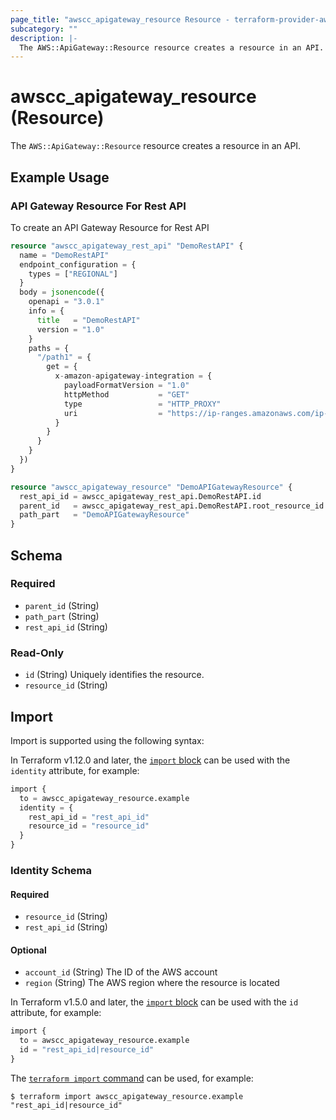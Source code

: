 ```yaml
---
page_title: "awscc_apigateway_resource Resource - terraform-provider-awscc"
subcategory: ""
description: |-
  The AWS::ApiGateway::Resource resource creates a resource in an API.
---
```


# awscc_apigateway_resource (Resource)

The ``AWS::ApiGateway::Resource`` resource creates a resource in an API.

## Example Usage

### API Gateway Resource For Rest API
To create an API Gateway Resource for Rest API
```terraform
resource "awscc_apigateway_rest_api" "DemoRestAPI" {
  name = "DemoRestAPI"
  endpoint_configuration = {
    types = ["REGIONAL"]
  }
  body = jsonencode({
    openapi = "3.0.1"
    info = {
      title   = "DemoRestAPI"
      version = "1.0"
    }
    paths = {
      "/path1" = {
        get = {
          x-amazon-apigateway-integration = {
            payloadFormatVersion = "1.0"
            httpMethod           = "GET"
            type                 = "HTTP_PROXY"
            uri                  = "https://ip-ranges.amazonaws.com/ip-ranges.json"
          }
        }
      }
    }
  })
}

resource "awscc_apigateway_resource" "DemoAPIGatewayResource" {
  rest_api_id = awscc_apigateway_rest_api.DemoRestAPI.id
  parent_id   = awscc_apigateway_rest_api.DemoRestAPI.root_resource_id
  path_part   = "DemoAPIGatewayResource"
}
```

<!-- schema generated by tfplugindocs -->
## Schema

### Required

- `parent_id` (String)
- `path_part` (String)
- `rest_api_id` (String)

### Read-Only

- `id` (String) Uniquely identifies the resource.
- `resource_id` (String)

## Import

Import is supported using the following syntax:

In Terraform v1.12.0 and later, the [`import` block](https://developer.hashicorp.com/terraform/language/import) can be used with the `identity` attribute, for example:

```terraform
import {
  to = awscc_apigateway_resource.example
  identity = {
    rest_api_id = "rest_api_id"
    resource_id = "resource_id"
  }
}
```

<!-- schema generated by tfplugindocs -->
### Identity Schema

#### Required

- `resource_id` (String)
- `rest_api_id` (String)

#### Optional

- `account_id` (String) The ID of the AWS account
- `region` (String) The AWS region where the resource is located

In Terraform v1.5.0 and later, the [`import` block](https://developer.hashicorp.com/terraform/language/import) can be used with the `id` attribute, for example:

```terraform
import {
  to = awscc_apigateway_resource.example
  id = "rest_api_id|resource_id"
}
```

The [`terraform import` command](https://developer.hashicorp.com/terraform/cli/commands/import) can be used, for example:

```shell
$ terraform import awscc_apigateway_resource.example "rest_api_id|resource_id"
```